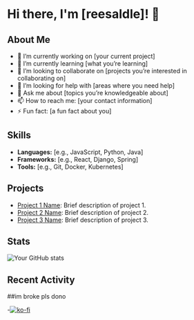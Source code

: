 

# Hi there, I'm [reesaldle]! 👋

## About Me
- 🔭 I’m currently working on [your current project]
- 🌱 I’m currently learning [what you’re learning]
- 👯 I’m looking to collaborate on [projects you’re interested in collaborating on]
- 🤔 I’m looking for help with [areas where you need help]
- 💬 Ask me about [topics you’re knowledgeable about]
- 📫 How to reach me: [your contact information]
- ⚡ Fun fact: [a fun fact about you]

## Skills
- **Languages:** [e.g., JavaScript, Python, Java]
- **Frameworks:** [e.g., React, Django, Spring]
- **Tools:** [e.g., Git, Docker, Kubernetes]

## Projects
- [Project 1 Name](link): Brief description of project 1.
- [Project 2 Name](link): Brief description of project 2.
- [Project 3 Name](link): Brief description of project 3.

## Stats
![Your GitHub stats](https://github-readme-stats.vercel.app/api?username=yourusername&show_icons=true&theme=radical)

## Recent Activity
<!--START_SECTION:activity-->
<!--END_SECTION:activity-->

##im broke pls dono

-[![ko-fi](https://ko-fi.com/img/githubbutton_sm.svg)](https://ko-fi.com/U7U6Z3TZX)
